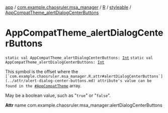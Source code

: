[app](../../../index.md) / [com.example.chaosruler.msa_manager](../../index.md) / [R](../index.md) / [styleable](index.md) / [AppCompatTheme_alertDialogCenterButtons](.)

# AppCompatTheme_alertDialogCenterButtons

`static val AppCompatTheme_alertDialogCenterButtons: `[`Int`](https://kotlinlang.org/api/latest/jvm/stdlib/kotlin/-int/index.html)
`static val AppCompatTheme_alertDialogCenterButtons: `[`Int`](https://kotlinlang.org/api/latest/jvm/stdlib/kotlin/-int/index.html)

This symbol is the offset where the ``[`com.example.chaosruler.msa_manager.R.attr#alertDialogCenterButtons`](../attr/alert-dialog-center-buttons.md) attribute's value can be found in the ``[`#AppCompatTheme`](-app-compat-theme.md) array.

May be a boolean value, such as "`true`" or "`false`".

**Attr**
name com.example.chaosruler.msa_manager:alertDialogCenterButtons

